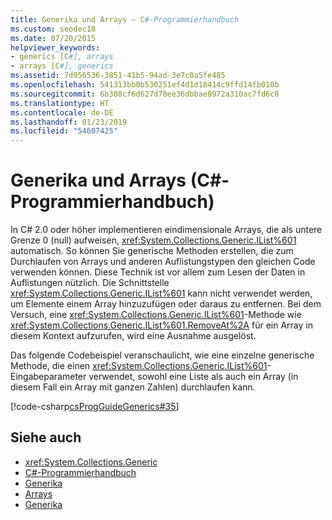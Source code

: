 ```yaml
---
title: Generika und Arrays – C#-Programmierhandbuch
ms.custom: seodec18
ms.date: 07/20/2015
helpviewer_keywords:
- generics [C#], arrays
- arrays [C#], generics
ms.assetid: 7d956536-3851-41b5-94ad-3e7c0a5fe485
ms.openlocfilehash: 541313bb0b530251ef4d1d18414c9ffd14fb010b
ms.sourcegitcommit: 6b308cf6d627d78ee36dbbae8972a310ac7fd6c8
ms.translationtype: HT
ms.contentlocale: de-DE
ms.lasthandoff: 01/23/2019
ms.locfileid: "54607425"
---
```

# <a name="generics-and-arrays-c-programming-guide"></a>Generika und Arrays (C#-Programmierhandbuch)
In C# 2.0 oder höher implementieren eindimensionale Arrays, die als untere Grenze 0 (null) aufweisen, <xref:System.Collections.Generic.IList%601> automatisch. So können Sie generische Methoden erstellen, die zum Durchlaufen von Arrays und anderen Auflistungstypen den gleichen Code verwenden können. Diese Technik ist vor allem zum Lesen der Daten in Auflistungen nützlich. Die Schnittstelle <xref:System.Collections.Generic.IList%601> kann nicht verwendet werden, um Elemente einem Array hinzuzufügen oder daraus zu entfernen. Bei dem Versuch, eine <xref:System.Collections.Generic.IList%601>-Methode wie <xref:System.Collections.Generic.IList%601.RemoveAt%2A> für ein Array in diesem Kontext aufzurufen, wird eine Ausnahme ausgelöst.  
  
 Das folgende Codebeispiel veranschaulicht, wie eine einzelne generische Methode, die einen <xref:System.Collections.Generic.IList%601>-Eingabeparameter verwendet, sowohl eine Liste als auch ein Array (in diesem Fall ein Array mit ganzen Zahlen) durchlaufen kann.  
  
 [!code-csharp[csProgGuideGenerics#35](../../../csharp/programming-guide/generics/codesnippet/CSharp/generics-and-arrays_1.cs)]  
  
## <a name="see-also"></a>Siehe auch

- <xref:System.Collections.Generic>
- [C#-Programmierhandbuch](../../../csharp/programming-guide/index.md)
- [Generika](../../../csharp/programming-guide/generics/index.md)
- [Arrays](../../../csharp/programming-guide/arrays/index.md)
- [Generika](~/docs/standard/generics/index.md)
